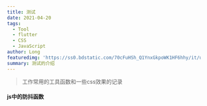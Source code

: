 ```yaml
---
title: 测试
date: 2021-04-20
tags:
  - Tool
  - flutter
  - CSS
  - JavaScript
author: Long
featuredimg: 'https://ss0.bdstatic.com/70cFuHSh_Q1YnxGkpoWK1HF6hhy/it/u=2496571732,442429806&amp;fm=26&amp;gp=0.jpg'
summary: 测试的介绍
---
```

> 工作常用的工具函数和一些css效果的记录

#### js中的防抖函数
